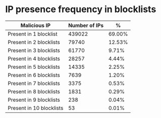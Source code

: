 # IP presence frequency in blocklists
| Malicious IP | Number of IPs | % |
|----|----|----|
| Present in 1 blocklist | 439022 | 69.00% |
| Present in 2 blocklists | 79740 | 12.53% |
| Present in 3 blocklists | 61770 | 9.71% |
| Present in 4 blocklists | 28257 | 4.44% |
| Present in 5 blocklists | 14335 | 2.25% |
| Present in 6 blocklists | 7639 | 1.20% |
| Present in 7 blocklists | 3375 | 0.53% |
| Present in 8 blocklists | 1831 | 0.29% |
| Present in 9 blocklists | 238 | 0.04% |
| Present in 10 blocklists | 53 | 0.01% |
